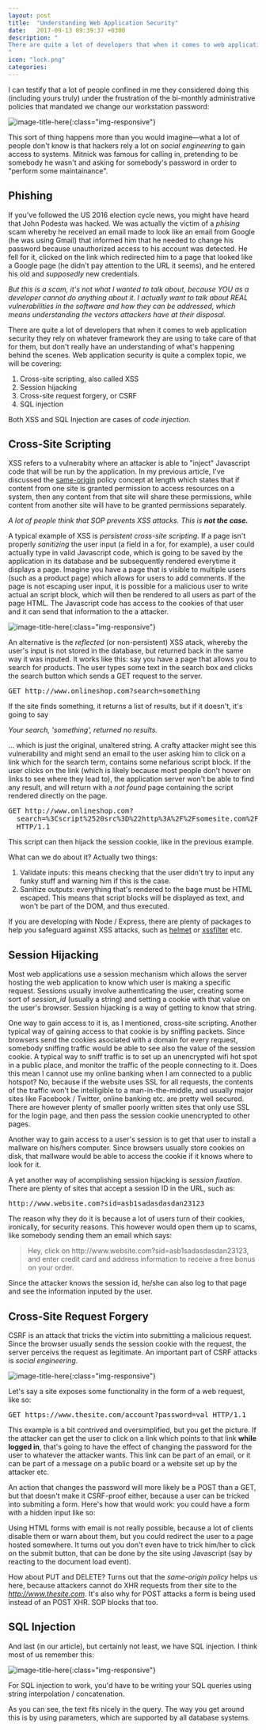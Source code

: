 ```yaml
---
layout: post
title:  "Understanding Web Application Security"
date:   2017-09-13 09:39:37 +0300
description: "
There are quite a lot of developers that when it comes to web application security they rely on whatever framework they are using to take care of that for them, but don't really have an understanding of what's happening behind the scenes. Web application security is quite a complex topic, we will be covering: 1. Cross-site scripting, also called XSS scripting, 2. Session hijacking, 3. SQL Injection. Both cross-site scripting and SQL injection are cases of code injection...
"
icon: "lock.png"
categories:
---
```

I can testify that a lot of people confined in me they considered doing this (including yours truly) under the frustration of the bi-monthly administrative policies that mandated we change our workstation password:

![image-title-here](/images/my-password.jpg){:class="img-responsive"}

This sort of thing happens more than you would imagine—what a lot of people don't know is that hackers rely a lot on *social engineering* to gain access to systems. Mitnick was famous for calling in, pretending to be somebody he wasn't and asking for somebody's password in order to "perform some maintainance".

## Phishing
If you've followed the US 2016 election cycle news, you might have heard that John Podesta was hacked. We was actually the victim of a *phising* scam whereby he received an email made to look like an email from Google (he was using Gmail) that informed him that he needed to change his password because unauthorized access to his account was detected. He fell for it, clicked on the link which redirected him to a page that looked like a Google page (he didn't pay attention to the URL it seems), and he entered his old and *supposedly* new credentials.

*But this is a scam, it's not what I wanted to talk about, because YOU as a developer cannot do anything about it. I actually want to talk about REAL  vulnerabilities in the software and how they can be addressed, which means understanding the vectors attackers have at their disposal.*

There are quite a lot of developers that when it comes to web application security they rely on whatever framework they are using to take care of that for them, but don't really have an understanding of what's happening behind the scenes. Web application security is quite a complex topic, we will be covering:

1. Cross-site scripting, also called XSS
2. Session hijacking
3. Cross-site request forgery, or CSRF
4. SQL injection

Both XSS and SQL Injection are cases of *code injection*.

## Cross-Site Scripting
XSS refers to a vulnerabity where an attacker is able to "inject" Javascript code that will be run by the application. In my previous article, I've discussed the [same-origin](http://achiral.io/cors-made-simple) policy concept at length which states that if content from one site is granted permission to access resources on a system, then any content from that site will share these permissions, while content from another site will have to be granted permissions separately. 

<i>A lot of people think that SOP prevents XSS attacks. This is <b>not the case.</b></i>

A typical example of XSS is *persistent cross-site scripting*. If a page isn't properly *sanitizing* the user input (a field in a for, for example), a user could actually type in valid Javascript code, which is going to be saved by the application in its database and be subsequently rendered everytime it displays a page. Imagine you have a page that is visible to multiple users (such as a product page) which allows for users to add comments. If the page is not escaping user input, it is possible for a malicious user to write actual an script block, which will then be rendered to all users as part of the page HTML. The Javascript code has access to the cookies of that user and it can send that information to the a attacker.

![image-title-here](/images/attack.png){:class="img-responsive"}

An alternative is the *reflected* (or non-persistent) XSS atack, whereby the user's input is not stored in the database, but returned back in the same way it was inputed. It works like this: say you have a page that allows you to search for products. The user types some text in the search box and clicks the search button which sends a GET request to the server.

<pre>
GET http://www.onlineshop.com?search=something
</pre>

If the site finds something, it returns a list of results, but if it doesn't, it's going to say

*Your search, 'something', returned no results.*

... which is just the original, unaltered string. A crafty attacker might see this vulnerability and might send an email to the user asking him to click on a link which for the search term, contains some nefarious script block. If the user clicks on the link (which is likely because most people don't hover on links to see where they lead to), the application server won't be able to find any result, and will return with a *not found* page containing the script rendered directly on the page. 

<pre>
GET http://www.onlineshop.com?
  search=%3Cscript%2520src%3D%22http%3A%2F%2Fsomesite.com%2Fscript.js%22%3E%3C%2Fscript%3E 
  HTTP/1.1
</pre>

This script can then hijack the session cookie, like in the previous example.

What can we do about it? Actually two things:

1. Validate inputs: this means checking that the user didn't try to input any funky stuff and warning him if this is the case.
2. Sanitize outputs: everything that's rendered to the bage must be HTML escaped. This means that script blocks will be displayed as text, and won't be part of the DOM, and thus executed.

If you are developing with Node / Express, there are plenty of packages to help you safeguard against XSS attacks, such as [helmet](https://www.npmjs.com/package/helmet) or [xssfilter](https://www.npmjs.com/package/xssfilter) etc.

## Session Hijacking
Most web applications use a session mechanism which allows the server hosting the web application to know which user is making a specific request. Sessions usually involve authenticating the user, creating some sort of *session_id* (usually a string) and setting a cookie with that value on the user's browser. Session hijacking is a way of getting to know that string.

One way to gain access to it is, as I mentioned, cross-site scripting. Another typical way of gaining access to that cookie is by sniffing packets. Since browsers send the cookies asociated with a domain for every request, somebody sniffing traffic would be able to see also the value of the session cookie. A typical way to sniff traffic is to set up an unencrypted wifi hot spot in a public place, and monitor the traffic of the people connecting to it. Does this mean I cannot use my online banking when I am connected to a public hotspot? No, because if the website uses SSL for all requests, the contents of the traffic won't be intelligible to a man-in-the-middle, and usually major sites like Facebook / Twitter, online banking etc. are pretty well secured. There are however plenty of smaller poorly written sites that only use SSL for the login page, and then pass the session cookie unencrypted to other pages.

Another way to gain access to a user's session is to get that user to install a mallware on his/hers computer. Since browsers usually store cookies on disk, that mallware would be able to access the cookie if it knows where to look for it. 

A yet another way of acomplishing session hijacking is *session fixation*. There are plenty of sites that accept a session ID in the URL, such as:

<pre>
http://www.website.com?sid=asb1sadasdasdan23123
</pre>

The reason why they do it is because a lot of users turn of their cookies, ironically, for security reasons. This however would open them up to scams, like somebody sending them an email which says:

<blockquote>
Hey, click on http://www.website.com?sid=asb1sadasdasdan23123, and enter credit card and address information to receive a free bonus on your order.
</blockquote>

Since the attacker knows the session id, he/she can also log to that page and see the information inputed by the user.

## Cross-Site Request Forgery
CSRF is an attack that tricks the victim into submitting a malicious request. Since the browser usually sends the session cookie with the request, the server perceivs the request as legitimate. An important part of CSRF attacks is *social engineering*. 

![image-title-here](/images/csfr.png){:class="img-responsive"}

Let's say a site exposes some functionality in the form of a web request, like so:

<pre>
GET https://www.thesite.com/account?password=val HTTP/1.1
</pre>

This example is a bit contrived and oversimplified, but you get the picture. If the attacker can get the user to click on a link which points to that link **while logged in**, that's going to have the effect of changing the password for the user to whatever the attacker wants. This link can be part of an email, or it can be part of a message on a public board or a website set up by the attacker etc.

An action that changes the password will more likely be a POST than a GET, but that doesn't make it CSRF-proof either, because a user can be tricked into submiting a form. Here's how that would work: you could have a form with a hidden input like so:

<script src="https://gist.github.com/toaderflorin/6862d6a60d2dc4418a38fd81ae69e5bd.js"></script>

Using HTML forms with email is not really possible, because a lot of clients disable them or warn about them, but you could redirect the user to a page hosted somewhere. It turns out you don't even have to trick him/her to click on the submit button, that can be done by the site using Javascript (say by reacting to the document load event).

How about PUT and DELETE? Turns out that the *same-origin policy* helps us here, because attackers cannot do XHR requests from their site to the *http://www.thesite.com*. It's also why for POST attacks a form is being used instead of an POST XHR. SOP blocks that too.

## SQL Injection
And last (in our article), but certainly not least, we have SQL injection. I think most of us remember this:

![image-title-here](/images/exploit.png){:class="img-responsive"}

For SQL injection to work, you'd have to be writing your SQL queries using string interpolation / concatenation.

<script src="https://gist.github.com/toaderflorin/e842b81f3e4d1fef85087134717a1571.js"></script>

As you can see, the text fits nicely in the query. The way you get around this is by using parameters, which are supported by all database systems.